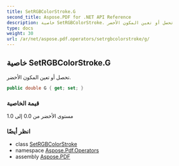 ```yaml
---
title: SetRGBColorStroke.G
second_title: Aspose.PDF for .NET API Reference
description: خاصية SetRGBColorStroke. تحصل أو تعين المكون الأخضر
type: docs
weight: 30
url: /ar/net/aspose.pdf.operators/setrgbcolorstroke/g/
---
```

## خاصية SetRGBColorStroke.G

تحصل أو تعين المكون الأخضر.

```csharp
public double G { get; set; }
```

### قيمة الخاصية

مستوى الأخضر من 0.0 إلى 1.0

### انظر أيضًا

* class [SetRGBColorStroke](../)
* namespace [Aspose.Pdf.Operators](../../../aspose.pdf.operators/)
* assembly [Aspose.PDF](../../../)